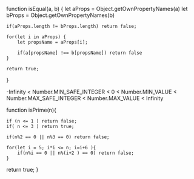<!-- loadsh isEqual -->

function isEqual(a, b) {
let aProps = Object.getOwnPropertyNames(a)
let bProps = Object.getOwnPropertyNames(b)

    if(aProps.length != bProps.length) return false;

    for(let i in aProps) {
        let propsName = aProps[i];

        if(a[propsName] !== b[propsName]) return false
    }

    return true;

}

<!-- 부동소수점 -->

-Infinity < Number.MIN_SAFE_INTEGER < 0 < Number.MIN_VALUE < Number.MAX_SAFE_INTEGER < Number.MAX_VALUE < Infinity

<!-- isPrime 최적화 -->

function isPrime(n){

    if (n <= 1 ) return false;
    if( n <= 3 ) return true;

    if(n%2 == 0 || n%3 == 0) return false;

    for(let i = 5; i*i <= n; i=i+6 ){
        if(n%i == 0 || n%(i+2 ) == 0) return false;
    }

return true;
}
